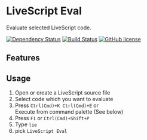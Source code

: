 # LiveScript Eval
Evaluate selected LiveScript code.

[![Dependency Status][dependency-img]][dependency-url]
[![Build Status][build-img]][build-url]
[![GitHub license][license-img]][license-url]

## Features

## Usage

1. Open or create a LiveScript source file
1. Select code which you want to evaluate
1. Press `Ctrl(Cmd)+K Ctrl(Cmd)+E` or<br>Execute from command palette (See below)
  1. Press `F1` or `Ctrl(Cmd)+Shift+P`
  1. Type `lie`
  1. pick `LiveScript Eval`

[dependency-img]: https://gemnasium.com/badges/github.com/eheitherd/vscode-livescript-eval.svg
[dependency-url]: https://gemnasium.com/github.com/eheitherd/vscode-livescript-eval
[build-img]: https://travis-ci.org/eheitherd/vscode-livescript-eval.svg?branch=master
[build-url]: https://travis-ci.org/eheitherd/vscode-livescript-eval
[license-img]: https://img.shields.io/badge/license-MIT-blue.svg
[license-url]: https://raw.githubusercontent.com/eheitherd/vscode-livescript-eval/master/LICENSE
